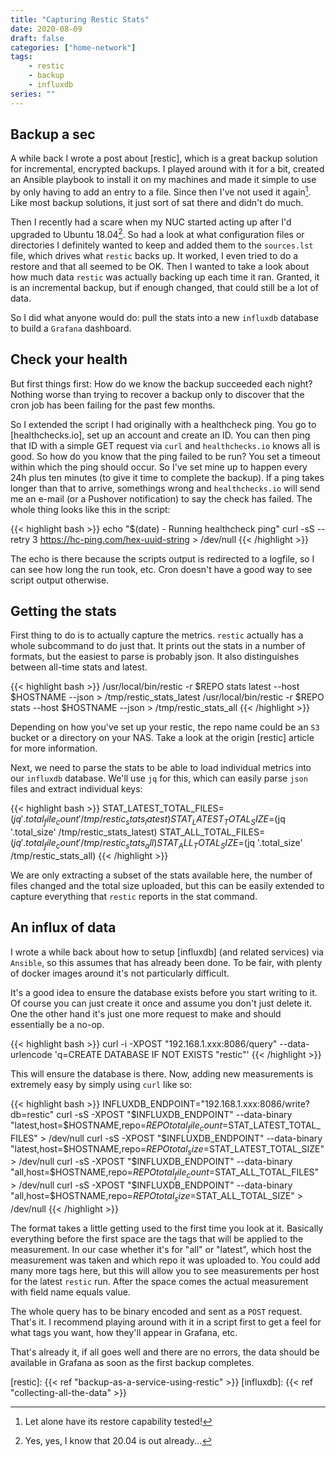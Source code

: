 ```yaml
---
title: "Capturing Restic Stats"
date: 2020-08-09
draft: false
categories: ["home-network"]
tags:
    - restic
    - backup
    - influxdb
series: ""
---
```


## Backup a sec

A while back I wrote a post about [restic], which is a great backup solution for incremental, encrypted backups. I played around with it for a bit, created an Ansible playbook to install it on my machines and made it simple to use by only having to add an entry to a file. Since then I've not used it again[^tried]. Like most backup solutions, it just sort of sat there and didn't do much. 

Then I recently had a scare when my NUC started acting up after I'd upgraded to Ubuntu 18.04[^20]. So had a look at what configuration files or directories I definitely wanted to keep and added them to the `sources.lst` file, which drives what `restic` backs up. It worked, I even tried to do a restore and that all seemed to be OK. Then I wanted to take a look about how much data `restic` was actually backing up each time it ran. Granted, it is an incremental backup, but if enough changed, that could still be a lot of data.

So I did what anyone would do: pull the stats into a new `influxdb` database to build a `Grafana` dashboard.

## Check your health

But first things first: How do we know the backup succeeded each night? Nothing worse than trying to recover a backup only to discover that the cron job has been failing for the past few months.

So I extended the script I had originally with a healthcheck ping. You go to [healthchecks.io], set up an account and create an ID. You can then ping that ID with a simple GET request via `curl` and `healthchecks.io` knows all is good. So how do you know that the ping failed to be run? You set a timeout within which the ping should occur. So I've set mine up to happen every 24h plus ten minutes (to give it time to complete the backup). If a ping takes longer than that to arrive, somethings wrong and `healthchecks.io` will send me an e-mail (or a Pushover notification) to say the check has failed. The whole thing looks like this in the script:

<!-- markdownlint-disable -->
{{< highlight bash >}}
echo "$(date) - Running healthcheck ping"
curl -sS --retry 3 https://hc-ping.com/hex-uuid-string > /dev/null
{{< /highlight >}}
<!-- markdownlint-restore-->

The echo is there because the scripts output is redirected to a logfile, so I can see how long the run took, etc. Cron doesn't have a good way to see script output otherwise.

## Getting the stats

First thing to do is to actually capture the metrics. `restic` actually has a whole subcommand to do just that. It prints out the stats in a number of formats, but the easiest to parse is probably json. It also distinguishes between all-time stats and latest.

<!-- markdownlint-disable -->
{{< highlight bash >}}
/usr/local/bin/restic -r $REPO stats latest --host $HOSTNAME --json > /tmp/restic_stats_latest
/usr/local/bin/restic -r $REPO stats        --host $HOSTNAME --json > /tmp/restic_stats_all
{{< /highlight >}}
<!-- markdownlint-restore-->

Depending on how you've set up your restic, the repo name could be an `S3` bucket or a directory on your NAS. Take a look at the origin [restic] article for more information.

Next, we need to parse the stats to be able to load individual metrics into our `influxdb` database. We'll use `jq` for this, which can easily parse `json` files and extract individual keys:

<!-- markdownlint-disable -->
{{< highlight bash >}}
STAT_LATEST_TOTAL_FILES=$(jq '.total_file_count' /tmp/restic_stats_latest)
STAT_LATEST_TOTAL_SIZE=$(jq '.total_size' /tmp/restic_stats_latest)
STAT_ALL_TOTAL_FILES=$(jq '.total_file_count' /tmp/restic_stats_all)
STAT_ALL_TOTAL_SIZE=$(jq '.total_size' /tmp/restic_stats_all)
{{< /highlight >}}
<!-- markdownlint-restore-->

We are only extracting a subset of the stats available here, the number of files changed and the total size uploaded, but this can be easily extended to capture everything that `restic` reports in the stat command.

## An influx of data
I wrote a while back about how to setup [influxdb] (and related services) via `Ansible`, so this assumes that has already been done. To be fair, with plenty of docker images around it's not particularly difficult.

It's a good idea to ensure the database exists before you start writing to it. Of course you can just create it once and assume you don't just delete it. One the other hand it's just one more request to make and should essentially be a no-op.

<!-- markdownlint-disable -->
{{< highlight bash >}}
curl -i -XPOST "192.168.1.xxx:8086/query" --data-urlencode 'q=CREATE DATABASE IF NOT EXISTS "restic"'
{{< /highlight >}}
<!-- markdownlint-restore-->

This will ensure the database is there. Now, adding new measurements is extremely easy by simply using `curl` like so:

<!-- markdownlint-disable -->
{{< highlight bash >}}
INFLUXDB_ENDPOINT="192.168.1.xxx:8086/write?db=restic"
curl -sS -XPOST "$INFLUXDB_ENDPOINT" --data-binary "latest,host=$HOSTNAME,repo=$REPO total_file_count=$STAT_LATEST_TOTAL_FILES" > /dev/null
curl -sS -XPOST "$INFLUXDB_ENDPOINT" --data-binary "latest,host=$HOSTNAME,repo=$REPO total_size=$STAT_LATEST_TOTAL_SIZE" > /dev/null
curl -sS -XPOST "$INFLUXDB_ENDPOINT" --data-binary "all,host=$HOSTNAME,repo=$REPO total_file_count=$STAT_ALL_TOTAL_FILES" > /dev/null
curl -sS -XPOST "$INFLUXDB_ENDPOINT" --data-binary "all,host=$HOSTNAME,repo=$REPO total_size=$STAT_ALL_TOTAL_SIZE" > /dev/null
{{< /highlight >}}
<!-- markdownlint-restore-->

The format takes a little getting used to the first time you look at it. Basically everything before the first space are the tags that will be applied to the measurement. In our case whether it's for "all" or "latest", which host the measurement was taken and which repo it was uploaded to. You could add many more tags here, but this will allow you to see measurements per host for the latest `restic` run. After the space comes the actual measurement with field name equals value.

The whole query has to be binary encoded and sent as a `POST` request. That's it. I recommend playing around with it in a script first to get a feel for what tags you want, how they'll appear in Grafana, etc.

That's already it, if all goes well and there are no errors, the data should be available in Grafana as soon as the first backup completes.

[restic]: {{< ref "backup-as-a-service-using-restic" >}}
[influxdb]: {{< ref "collecting-all-the-data" >}}
[^tried]: Let alone have its restore capability tested!
[^20]: Yes, yes, I know that 20.04 is out already...